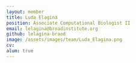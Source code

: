 ```yaml
---
layout: member
title: Luda Elagina
position: Associate Computational Biologist II
email: lelagina@broadinstitute.org
github: lelagina-braod
image: /assets/images/team/Luda_Elagina.png
cv:
alum: true
---
```


